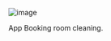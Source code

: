 ![image](https://github.com/nyattonguyen/E-Souji/assets/99775345/ab5faccc-4ee4-412c-86dd-84624ef6d8e3)

App Booking room cleaning.
